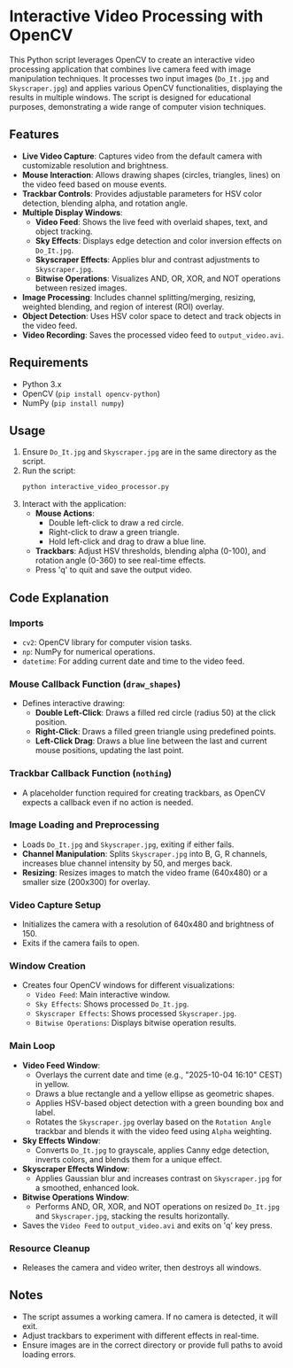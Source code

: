 # Interactive Video Processing with OpenCV

This Python script leverages OpenCV to create an interactive video processing application that combines live camera feed with image manipulation techniques. It processes two input images (`Do_It.jpg` and `Skyscraper.jpg`) and applies various OpenCV functionalities, displaying the results in multiple windows. The script is designed for educational purposes, demonstrating a wide range of computer vision techniques.

## Features

- **Live Video Capture**: Captures video from the default camera with customizable resolution and brightness.
- **Mouse Interaction**: Allows drawing shapes (circles, triangles, lines) on the video feed based on mouse events.
- **Trackbar Controls**: Provides adjustable parameters for HSV color detection, blending alpha, and rotation angle.
- **Multiple Display Windows**:
  - **Video Feed**: Shows the live feed with overlaid shapes, text, and object tracking.
  - **Sky Effects**: Displays edge detection and color inversion effects on `Do_It.jpg`.
  - **Skyscraper Effects**: Applies blur and contrast adjustments to `Skyscraper.jpg`.
  - **Bitwise Operations**: Visualizes AND, OR, XOR, and NOT operations between resized images.
- **Image Processing**: Includes channel splitting/merging, resizing, weighted blending, and region of interest (ROI) overlay.
- **Object Detection**: Uses HSV color space to detect and track objects in the video feed.
- **Video Recording**: Saves the processed video feed to `output_video.avi`.

## Requirements

- Python 3.x
- OpenCV (`pip install opencv-python`)
- NumPy (`pip install numpy`)

## Usage

1. Ensure `Do_It.jpg` and `Skyscraper.jpg` are in the same directory as the script.
2. Run the script:
   ```bash
   python interactive_video_processor.py
   ```
3. Interact with the application:
   - **Mouse Actions**:
     - Double left-click to draw a red circle.
     - Right-click to draw a green triangle.
     - Hold left-click and drag to draw a blue line.
   - **Trackbars**: Adjust HSV thresholds, blending alpha (0-100), and rotation angle (0-360) to see real-time effects.
   - Press 'q' to quit and save the output video.

## Code Explanation

### Imports
- `cv2`: OpenCV library for computer vision tasks.
- `np`: NumPy for numerical operations.
- `datetime`: For adding current date and time to the video feed.

### Mouse Callback Function (`draw_shapes`)
- Defines interactive drawing:
  - **Double Left-Click**: Draws a filled red circle (radius 50) at the click position.
  - **Right-Click**: Draws a filled green triangle using predefined points.
  - **Left-Click Drag**: Draws a blue line between the last and current mouse positions, updating the last point.

### Trackbar Callback Function (`nothing`)
- A placeholder function required for creating trackbars, as OpenCV expects a callback even if no action is needed.

### Image Loading and Preprocessing
- Loads `Do_It.jpg` and `Skyscraper.jpg`, exiting if either fails.
- **Channel Manipulation**: Splits `Skyscraper.jpg` into B, G, R channels, increases blue channel intensity by 50, and merges back.
- **Resizing**: Resizes images to match the video frame (640x480) or a smaller size (200x300) for overlay.

### Video Capture Setup
- Initializes the camera with a resolution of 640x480 and brightness of 150.
- Exits if the camera fails to open.

### Window Creation
- Creates four OpenCV windows for different visualizations:
  - `Video Feed`: Main interactive window.
  - `Sky Effects`: Shows processed `Do_It.jpg`.
  - `Skyscraper Effects`: Shows processed `Skyscraper.jpg`.
  - `Bitwise Operations`: Displays bitwise operation results.

### Main Loop
- **Video Feed Window**:
  - Overlays the current date and time (e.g., "2025-10-04 16:10" CEST) in yellow.
  - Draws a blue rectangle and a yellow ellipse as geometric shapes.
  - Applies HSV-based object detection with a green bounding box and label.
  - Rotates the `Skyscraper.jpg` overlay based on the `Rotation Angle` trackbar and blends it with the video feed using `Alpha` weighting.
- **Sky Effects Window**:
  - Converts `Do_It.jpg` to grayscale, applies Canny edge detection, inverts colors, and blends them for a unique effect.
- **Skyscraper Effects Window**:
  - Applies Gaussian blur and increases contrast on `Skyscraper.jpg` for a smoothed, enhanced look.
- **Bitwise Operations Window**:
  - Performs AND, OR, XOR, and NOT operations on resized `Do_It.jpg` and `Skyscraper.jpg`, stacking the results horizontally.
- Saves the `Video Feed` to `output_video.avi` and exits on 'q' key press.

### Resource Cleanup
- Releases the camera and video writer, then destroys all windows.

## Notes
- The script assumes a working camera. If no camera is detected, it will exit.
- Adjust trackbars to experiment with different effects in real-time.
- Ensure images are in the correct directory or provide full paths to avoid loading errors.
